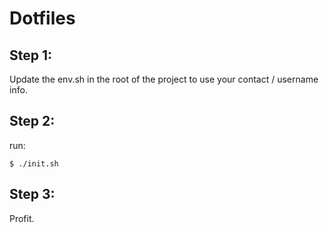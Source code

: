 # Dotfiles

## Step 1:

Update the env.sh in the root of the project to use your contact / username info.

## Step 2:

run:
```
$ ./init.sh
```

## Step 3:

Profit.
